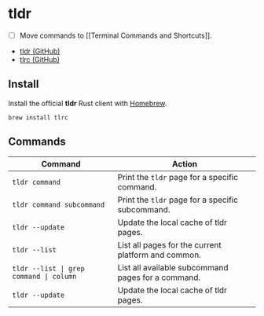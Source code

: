 # tldr

- [ ] Move commands to [[Terminal Commands and Shortcuts]].

- [tldr (GitHub)](https://github.com/tldr-pages/tldr)
- [tlrc (GitHub)](https://github.com/tldr-pages/tlrc)

## Install

Install the official **tldr** Rust client with [Homebrew](Homebrew.md).

```shell
brew install tlrc
```

## Commands

| Command                                 | Action                                              |
| --------------------------------------- | --------------------------------------------------- |
| `tldr command`                          | Print the `tldr` page for a specific command.       |
| `tldr command subcommand`               | Print the `tldr` page for a specific subcommand.    |
| `tldr --update`                         | Update the local cache of tldr pages.               |
| `tldr --list`                           | List all pages for the current platform and common. |
| `tldr --list \| grep command \| column` | List all available subcommand pages for a command.  |
| `tldr --update`                         | Update the local cache of tldr pages.               |
